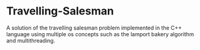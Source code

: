 # Travelling-Salesman
A solution of the travelling salesman problem implemented in the C++ language using multiple os concepts such as the lamport bakery algorithm and multithreading.